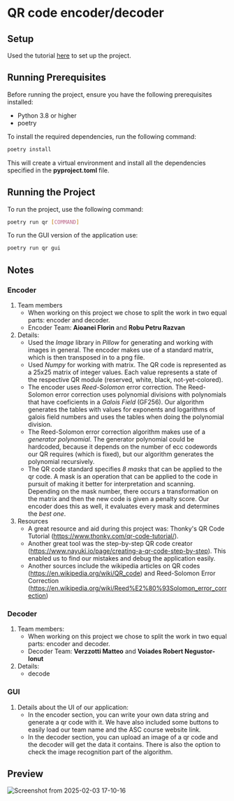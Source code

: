 # QR code encoder/decoder

## Setup

Used the tutorial [here](https://cjolowicz.github.io/posts/hypermodern-python-01-setup/) to set up the project.

## Running Prerequisites

Before running the project, ensure you have the following prerequisites installed:

- Python 3.8 or higher
- poetry

To install the required dependencies, run the following command:

```sh
poetry install
```

This will create a virtual environment and install all the dependencies specified in the **pyproject.toml** file.

## Running the Project

To run the project, use the following command:

```sh
poetry run qr [COMMAND]
```

To run the GUI version of the application use:
```sh
poetry run qr gui
```

## Notes
### Encoder
1. Team members
    - When working on this project we chose to split the work in two equal parts: encoder and decoder.
    - Encoder Team: **Aioanei Florin** and **Robu Petru Razvan**
2. Details: 
    - Used the *Image* library in *Pillow* for generating and working with images in general. The encoder makes use of a standard matrix, which is then transposed in to a png file.
    - Used *Numpy* for working with matrix. The QR code is represented as a 25x25 matrix of integer values. Each value represents a state of the respective QR module (reserved, white, black, not-yet-colored).
    - The encoder uses *Reed-Solomon* error correction. The Reed-Solomon error correction uses polynomial divisions with polynomials that have coeficients in a *Galois Field* (GF256). Our algorithm generates the tables with values for exponents and logarithms of galois field numbers and uses the tables when doing the polynomial division.
    - The Reed-Solomon error correction algorithm makes use of a *generator polynomial*. The generator polynomial could be hardcoded, because it depends on the number of ecc codewords our QR requires (which is fixed), but our algorithm generates the polynomial recursively.
    - The QR code standard specifies *8 masks* that can be applied to the qr code. A mask is an operation that can be applied to the code in pursuit of making it better for interpretation and scanning. Depending on the mask number, there occurs a transformation on the matrix and then the new code is given a penalty score. Our encoder does this as well, it evaluates every mask and determines the *best one*.
3. Resources
   - A great resource and aid during this project was: Thonky's QR Code Tutorial (https://www.thonky.com/qr-code-tutorial/).
   - Another great tool was the step-by-step QR code creator (https://www.nayuki.io/page/creating-a-qr-code-step-by-step). This enabled us to find our mistakes and debug the application easily.
   - Another sources include the wikipedia articles on QR codes (https://en.wikipedia.org/wiki/QR_code) and Reed-Solomon Error Correction (https://en.wikipedia.org/wiki/Reed%E2%80%93Solomon_error_correction)

### Decoder
1. Team members:
   - When working on this project we chose to split the work in two equal parts: encoder and decoder.
   - Decoder Team: **Verzzotti Matteo** and **Voiades Robert Negustor-Ionut**
3. Details:
   - decode
### GUI
1. Details about the UI of our application:
    - In the encoder section, you can write your own data string and generate a qr code with it. We have also included some buttons to easily load our team name and the ASC course website link.
    - In the decoder section, you can upload an image of a qr code and the decoder will get the data it contains. There is also the option to check the image recognition part of the algorithm.

## Preview
![Screenshot from 2025-02-03 17-10-16](https://github.com/user-attachments/assets/a245dee3-b46f-4b80-8245-a45cafebadad)
